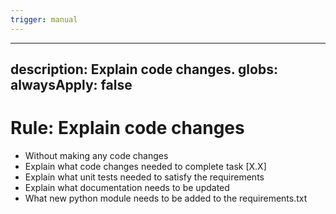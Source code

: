 ```yaml
---
trigger: manual
---
```


---
description: Explain code changes.
globs:
alwaysApply: false
---

# Rule: Explain code changes

- Without making any code changes
- Explain what code changes needed to complete task [X.X]
- Explain what unit tests needed to satisfy the requirements
- Explain what documentation needs to be updated
- What new python module needs to be added to the requirements.txt
